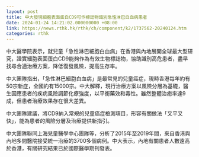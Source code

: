 ```yaml
---
layout: post
title: 中大發現細胞表面蛋白CD9可作標誌物識別急性淋巴白血病患者
date: 2024-01-24 14:21:02.000000000 +08:00
link: https://news.rthk.hk/rthk/ch/component/k2/1737562-20240124.htm
categories: rthk
---
```


中大醫學院表示，就兒童「急性淋巴細胞白血病」在香港與內地展開全球最大型研究，證實細胞表面蛋白CD9能夠作為有效生物標誌物，協助識別高危患者，盡早找尋合適治療方案，降低復發風險，提高生存率。

中大團隊指出，「急性淋巴細胞白血病」是最常見的兒童癌症，現時香港每年約有50宗新症，全國約有15000宗。中大解釋，現行治療方案以風險分層為基礎，醫生因應患者的疾病風險調節化療強度，以平衡藥效和毒性。雖然整體治癒率達9成，但患者治療效果存在很大差異。

中大團隊建議，將CD9納入常規的兒童癌症檢測項目，形容有關做法「又平又快」，能為患者的風險分層及治療提供新指引。

中大團隊聯同上海兒童醫學中心團隊等，分析了2015年至2019年間，來自香港與內地多間醫院接受統一治療的3700多個病例。中大表示，內地有關患者人數遠高於香港，有關研究結果已於國際醫學期刊發表。
